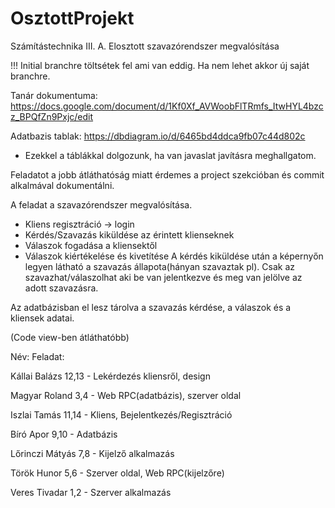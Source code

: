 # OsztottProjekt
Számítástechnika III. A. Elosztott szavazórendszer megvalósítása

!!! Initial branchre töltsétek fel ami van eddig. Ha nem lehet akkor új saját branchre.

Tanár dokumentuma: https://docs.google.com/document/d/1Kf0Xf_AVWoobFlTRmfs_ItwHYL4bzcz_BPQfZn9Pxjc/edit

Adatbazis tablak: https://dbdiagram.io/d/6465bd4ddca9fb07c44d802c
 - Ezekkel a táblákkal dolgozunk, ha van javaslat javításra meghallgatom.

Feladatot a jobb átláthatóság miatt érdemes a project szekcióban és commit alkalmával dokumentálni.

A feladat a szavazórendszer megvalósítása. 
 - Kliens regisztráció -> login
 - Kérdés/Szavazás kiküldése az érintett klienseknek
 - Válaszok fogadása a kliensektől
 - Válaszok kiértékelése és kivetítése
A kérdés kiküldése után a képernyőn legyen látható a szavazás állapota(hányan szavaztak pl).
Csak az szavazhat/válaszolhat aki be van jelentkezve és meg van jelölve az adott szavazásra.

Az adatbázisban el lesz tárolva a szavazás kérdése, a válaszok és a kliensek adatai.

(Code view-ben átláthatóbb)

Név:          Feladat:                                            

Kállai Balázs   12,13 - Lekérdezés kliensről, design                

Magyar Roland   3,4 - Web RPC(adatbázis), szerver oldal             

Iszlai Tamás    11,14 - Kliens, Bejelentkezés/Regisztráció          

Bíró Apor       9,10 - Adatbázis                                    

Lőrinczi Mátyás 7,8 - Kijelző alkalmazás                            

Török Hunor     5,6 - Szerver oldal, Web RPC(kijelzőre)             

Veres Tivadar   1,2 - Szerver alkalmazás                            

